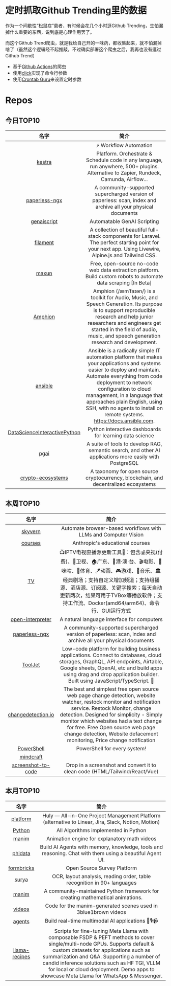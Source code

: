 # 定时抓取Github Trending里的数据

作为一个间歇性“松鼠症”患者，有时候会花几个小时逛Github Trending，生怕漏掉什么重要的东西，说到底是心理作用罢了。

而这个Github Trend爬虫，就是我给自己开的一味药，都收集起来，就不怕漏掉啥了（虽然这个逻辑经不起推敲，不过确实部署这个爬虫之后，我再也没有逛过Github Trend）

* 基于[Github Actions](https://docs.github.com/en/actions)的爬虫
* 使用[click](https://github.com/pallets/click)实现了命令行参数
* 使用[Crontab Guru](https://crontab.guru/)来设置定时参数

# Repos
## 今日TOP10 
<!-- START OF DAILY_TOP10_REPOS -->
| 名字 | 简介 |
| :----: | :----: |
| [kestra](https://github.com/kestra-io/kestra) | ⚡ Workflow Automation Platform. Orchestrate & Schedule code in any language, run anywhere, 500+ plugins. Alternative to Zapier, Rundeck, Camunda, Airflow... |
| [paperless-ngx](https://github.com/paperless-ngx/paperless-ngx) | A community-supported supercharged version of paperless: scan, index and archive all your physical documents |
| [genaiscript](https://github.com/microsoft/genaiscript) | Automatable GenAI Scripting |
| [filament](https://github.com/filamentphp/filament) | A collection of beautiful full-stack components for Laravel. The perfect starting point for your next app. Using Livewire, Alpine.js and Tailwind CSS. |
| [maxun](https://github.com/getmaxun/maxun) | Free, open-source no-code web data extraction platform. Build custom robots to automate data scraping [In Beta] |
| [Amphion](https://github.com/open-mmlab/Amphion) | Amphion (/æmˈfaɪən/) is a toolkit for Audio, Music, and Speech Generation. Its purpose is to support reproducible research and help junior researchers and engineers get started in the field of audio, music, and speech generation research and development. |
| [ansible](https://github.com/ansible/ansible) | Ansible is a radically simple IT automation platform that makes your applications and systems easier to deploy and maintain. Automate everything from code deployment to network configuration to cloud management, in a language that approaches plain English, using SSH, with no agents to install on remote systems. https://docs.ansible.com. |
| [DataScienceInteractivePython](https://github.com/GeostatsGuy/DataScienceInteractivePython) | Python interactive dashboards for learning data science |
| [pgai](https://github.com/timescale/pgai) | A suite of tools to develop RAG, semantic search, and other AI applications more easily with PostgreSQL |
| [crypto-ecosystems](https://github.com/electric-capital/crypto-ecosystems) | A taxonomy for open source cryptocurrency, blockchain, and decentralized ecosystems |
<!-- END OF DAILY_TOP10_REPOS -->

## 本周TOP10
<!-- START OF WEEKLY_TOP10_REPOS -->
| 名字 | 简介 |
| :----: | :----: |
| [skyvern](https://github.com/Skyvern-AI/skyvern) | Automate browser-based workflows with LLMs and Computer Vision |
| [courses](https://github.com/anthropics/courses) | Anthropic's educational courses |
| [TV](https://github.com/Guovin/TV) | 📺IPTV电视直播源更新工具🚀：包含💰央视(付费)、📡卫视、🏠广东、🌊港·澳·台、🎬电影、🎥咪咕、🏀体育、🪁动画、🎮游戏、🎵音乐、🏛经典剧场；支持自定义增加频道；支持组播源、酒店源、订阅源、关键字搜索；每天自动更新两次，结果可用于TVBox等播放软件；支持工作流、Docker(amd64/arm64)、命令行、GUI运行方式 | IPTV live TV source update tool |
| [open-interpreter](https://github.com/OpenInterpreter/open-interpreter) | A natural language interface for computers |
| [paperless-ngx](https://github.com/paperless-ngx/paperless-ngx) | A community-supported supercharged version of paperless: scan, index and archive all your physical documents |
| [ToolJet](https://github.com/ToolJet/ToolJet) | Low-code platform for building business applications. Connect to databases, cloud storages, GraphQL, API endpoints, Airtable, Google sheets, OpenAI, etc and build apps using drag and drop application builder. Built using JavaScript/TypeScript. 🚀 |
| [changedetection.io](https://github.com/dgtlmoon/changedetection.io) | The best and simplest free open source web page change detection, website watcher, restock monitor and notification service. Restock Monitor, change detection. Designed for simplicity - Simply monitor which websites had a text change for free. Free Open source web page change detection, Website defacement monitoring, Price change notification |
| [PowerShell](https://github.com/PowerShell/PowerShell) | PowerShell for every system! |
| [mindcraft](https://github.com/kolbytn/mindcraft) |  |
| [screenshot-to-code](https://github.com/abi/screenshot-to-code) | Drop in a screenshot and convert it to clean code (HTML/Tailwind/React/Vue) |
<!-- END OF WEEKLY_TOP10_REPOS -->

## 本月TOP10
<!-- START OF MONTHLY_TOP10_REPOS -->
| 名字 | 简介 |
| :----: | :----: |
| [platform](https://github.com/hcengineering/platform) | Huly — All-in-One Project Management Platform (alternative to Linear, Jira, Slack, Notion, Motion) |
| [Python](https://github.com/TheAlgorithms/Python) | All Algorithms implemented in Python |
| [manim](https://github.com/3b1b/manim) | Animation engine for explanatory math videos |
| [phidata](https://github.com/phidatahq/phidata) | Build AI Agents with memory, knowledge, tools and reasoning. Chat with them using a beautiful Agent UI. |
| [formbricks](https://github.com/formbricks/formbricks) | Open Source Survey Platform |
| [surya](https://github.com/VikParuchuri/surya) | OCR, layout analysis, reading order, table recognition in 90+ languages |
| [manim](https://github.com/ManimCommunity/manim) | A community-maintained Python framework for creating mathematical animations. |
| [videos](https://github.com/3b1b/videos) | Code for the manim-generated scenes used in 3blue1brown videos |
| [agents](https://github.com/livekit/agents) | Build real-time multimodal AI applications 🤖🎙️📹 |
| [llama-recipes](https://github.com/meta-llama/llama-recipes) | Scripts for fine-tuning Meta Llama with composable FSDP & PEFT methods to cover single/multi-node GPUs. Supports default & custom datasets for applications such as summarization and Q&A. Supporting a number of candid inference solutions such as HF TGI, VLLM for local or cloud deployment. Demo apps to showcase Meta Llama for WhatsApp & Messenger. |
<!-- END OF MONTHLY_TOP10_REPOS -->
